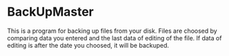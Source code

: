 # BackUpMaster
This is a program for backing up files from your disk. 
Files are choosed by comparing data you entered and the last data of editing of the file.
If data of editing is after the date you choosed, it will be backuped.
